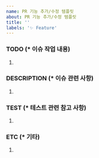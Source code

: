 ```yaml
---
name: PR 기능 추가/수정 템플릿
about: PR 기능 추가/수정 템플릿
title: ''
labels: '✨ Feature'
---
```


### TODO (\* 이슈 작업 내용)

1.

### DESCRIPTION (\* 이슈 관련 사항)

1.

### TEST (\* 테스트 관련 참고 사항)

1.

### ETC (\* 기타)

1.
